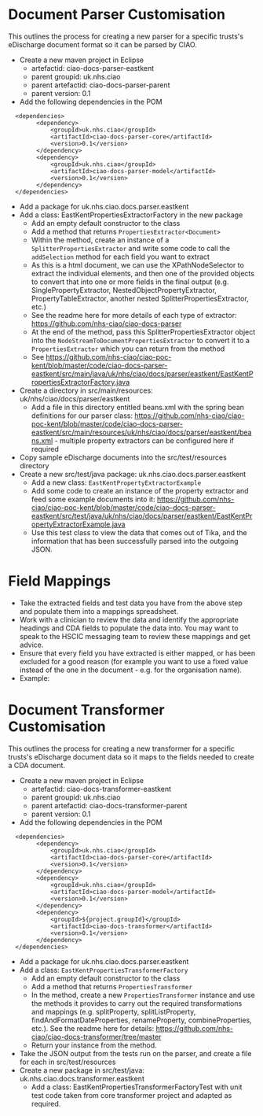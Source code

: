 Document Parser Customisation
=============================

This outlines the process for creating a new parser for a specific trusts's eDischarge document format so it can be parsed by CIAO.

* Create a new maven project in Eclipse
	* artefactid: ciao-docs-parser-eastkent
	* parent groupid: uk.nhs.ciao
	* parent artefactid: ciao-docs-parser-parent
	* parent version: 0.1
* Add the following dependencies in the POM

```
  <dependencies>
		<dependency>
			<groupId>uk.nhs.ciao</groupId>
			<artifactId>ciao-docs-parser-core</artifactId>
			<version>0.1</version>
		</dependency>
		<dependency>
			<groupId>uk.nhs.ciao</groupId>
			<artifactId>ciao-docs-parser-model</artifactId>
			<version>0.1</version>
		</dependency>
  </dependencies>
```

* Add a package for uk.nhs.ciao.docs.parser.eastkent
* Add a class: EastKentPropertiesExtractorFactory in the new package
	* Add an empty default constructor to the class
	* Add a method that returns `PropertiesExtractor<Document>`
	* Within the method, create an instance of a `SplitterPropertiesExtractor` and write some code to call the `addSelection` method for each field you want to extract
	* As this is a html document, we can use the XPathNodeSelector to extract the individual elements, and then one of the provided objects to convert that into one or more fields in the final output (e.g. SinglePropertyExtractor, NestedObjectPropertyExtractor, PropertyTableExtractor, another nested SplitterPropertiesExtractor, etc.)
	* See the readme here for more details of each type of extractor: https://github.com/nhs-ciao/ciao-docs-parser
	* At the end of the method, pass this SplitterPropertiesExtractor object into the `NodeStreamToDocumentPropertiesExtractor` to convert it to a `PropertiesExtractor` which you can return from the method
	* See https://github.com/nhs-ciao/ciao-poc-kent/blob/master/code/ciao-docs-parser-eastkent/src/main/java/uk/nhs/ciao/docs/parser/eastkent/EastKentPropertiesExtractorFactory.java
* Create a directory in src/main/resources: uk/nhs/ciao/docs/parser/eastkent
	* Add a file in this directory entitled beans.xml with the spring bean definitions for our parser class: https://github.com/nhs-ciao/ciao-poc-kent/blob/master/code/ciao-docs-parser-eastkent/src/main/resources/uk/nhs/ciao/docs/parser/eastkent/beans.xml - multiple property extractors can be configured here if required
* Copy sample eDischarge documents into the src/test/resources directory
* Create a new src/test/java package: uk.nhs.ciao.docs.parser.eastkent
	* Add a new class: `EastKentPropertyExtractorExample`
	* Add some code to create an instance of the property extractor and feed some example documents into it: https://github.com/nhs-ciao/ciao-poc-kent/blob/master/code/ciao-docs-parser-eastkent/src/test/java/uk/nhs/ciao/docs/parser/eastkent/EastKentPropertyExtractorExample.java
	* Use this test class to view the data that comes out of Tika, and the information that has been successfully parsed into the outgoing JSON.

Field Mappings
==============

* Take the extracted fields and test data you have from the above step and populate them into a mappings spreadsheet.
* Work with a clinician to review the data and identify the appropriate headings and CDA fields to populate the data into. You may want to speak to the HSCIC messaging team to review these mappings and get advice.
* Ensure that every field you have extracted is either mapped, or has been excluded for a good reason (for example you want to use a fixed value instead of the one in the document - e.g. for the organisation name).
* Example: 

Document Transformer Customisation
==================================

This outlines the process for creating a new transformer for a specific trusts's eDischarge document data so it maps to the fields needed to create a CDA document.

* Create a new maven project in Eclipse
	* artefactid: ciao-docs-transformer-eastkent
	* parent groupid: uk.nhs.ciao
	* parent artefactid: ciao-docs-transformer-parent
	* parent version: 0.1
* Add the following dependencies in the POM

```
  <dependencies>
		<dependency>
			<groupId>uk.nhs.ciao</groupId>
			<artifactId>ciao-docs-parser-core</artifactId>
			<version>0.1</version>
		</dependency>
		<dependency>
			<groupId>uk.nhs.ciao</groupId>
			<artifactId>ciao-docs-parser-model</artifactId>
			<version>0.1</version>
		</dependency>
		<dependency>
			<groupId>${project.groupId}</groupId>
			<artifactId>ciao-docs-transformer</artifactId>
			<version>0.1</version>
		</dependency>
  </dependencies>
```

* Add a package for uk.nhs.ciao.docs.parser.eastkent
* Add a class: `EastKentPropertiesTransformerFactory`
	* Add an empty default constructor to the class
	* Add a method that returns `PropertiesTransformer`
	* In the method, create a new `PropertiesTransformer` instance and use the methods it provides to carry out the required transformations and mappings (e.g. splitProperty, splitListProperty, findAndFormatDateProperties, renameProperty, combineProperties, etc.). See the readme here for details: https://github.com/nhs-ciao/ciao-docs-transformer/tree/master
	* Return your instance from the method.
* Take the JSON output from the tests run on the parser, and create a file for each in src/test/resources
* Create a new package in src/test/java: uk.nhs.ciao.docs.transformer.eastkent
	* Add a class: EastKentPropertiesTransformerFactoryTest with unit test code taken from core transformer project and adapted as required.


